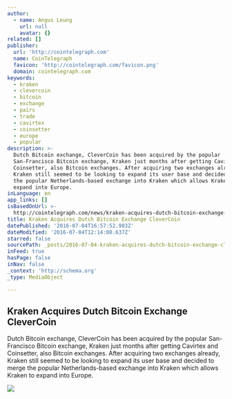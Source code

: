 ```yaml
---
author:
  - name: Angus Leung
    url: null
    avatar: {}
related: []
publisher:
  url: 'http://cointelegraph.com'
  name: CoinTelegraph
  favicon: 'http://cointelegraph.com/favicon.png'
  domain: cointelegraph.com
keywords:
  - kraken
  - clevercoin
  - bitcoin
  - exchange
  - pairs
  - trade
  - cavirtex
  - coinsetter
  - europe
  - popular
description: >-
  Dutch Bitcoin exchange, CleverCoin has been acquired by the popular
  San-Francisco Bitcoin exchange, Kraken just months after getting Cavirtex and
  Coinsetter, also Bitcoin exchanges. After acquiring two exchanges already,
  Kraken still seemed to be looking to expand its user base and decided to merge
  the popular Netherlands-based exchange into Kraken which allows Kraken to
  expand into Europe.
inLanguage: en
app_links: []
isBasedOnUrl: >-
  http://cointelegraph.com/news/kraken-acquires-dutch-bitcoin-exchange-clevercoin
title: Kraken Acquires Dutch Bitcoin Exchange CleverCoin
datePublished: '2016-07-04T16:57:52.903Z'
dateModified: '2016-07-04T12:14:00.637Z'
starred: false
sourcePath: _posts/2016-07-04-kraken-acquires-dutch-bitcoin-exchange-clevercoin.md
inFeed: true
hasPage: false
inNav: false
_context: 'http://schema.org'
_type: MediaObject

---
```

<article style=""><h1>Kraken Acquires Dutch Bitcoin Exchange CleverCoin</h1><p>Dutch Bitcoin exchange, CleverCoin has been acquired by the popular San-Francisco Bitcoin exchange, Kraken just months after getting Cavirtex and Coinsetter, also Bitcoin exchanges. After acquiring two exchanges already, Kraken still seemed to be looking to expand its user base and decided to merge the popular Netherlands-based exchange into Kraken which allows Kraken to expand into Europe.</p><img src="http://cointelegraph.com/images/725_aHR0cDovL2NvaW50ZWxlZ3JhcGguY29tL3N0b3JhZ2UvdXBsb2Fkcy92aWV3LzY5NTI5MzZjZmRmOTM1OTlkNGY5OWJkMmQ5MGI4MWU5LmpwZw==.jpg" /></article>
